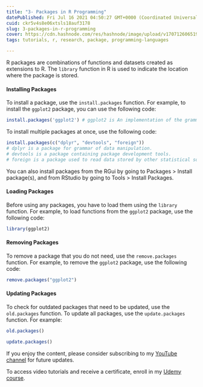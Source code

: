 ```yaml
---
title: "3- Packages in R Programming"
datePublished: Fri Jul 16 2021 04:50:27 GMT+0000 (Coordinated Universal Time)
cuid: ckr5v4s8e06xtsls18auf3178
slug: 3-packages-in-r-programming
cover: https://cdn.hashnode.com/res/hashnode/image/upload/v1707126065195/d21486c8-63e5-4b20-a732-d71b7344d6d6.gif
tags: tutorials, r, research, package, programming-languages

---
```


R packages are combinations of functions and datasets created as extensions to R. The `library` function in R is used to indicate the location where the package is stored.

#### Installing Packages

To install a package, use the `install.packages` function. For example, to install the `ggplot2` package, you can use the following code:

```r
install.packages('ggplot2') # ggplot2 is An implementation of the grammar of graphics in R
```

To install multiple packages at once, use the following code:

```r
install.packages(c("dplyr", "devtools", "foreign")) 
# dplyr is a package for grammar of data manipulation.
# devtools is a package containing package development tools.
# foreign is a package used to read data stored by other statistical software such as Minitab, S, SAS, SPSS, and Stata.
```

You can also install packages from the RGui by going to Packages &gt; Install package(s), and from RStudio by going to Tools &gt; Install Packages.

#### Loading Packages

Before using any packages, you have to load them using the `library` function. For example, to load functions from the `ggplot2` package, use the following code:

```r
library(ggplot2)
```

#### Removing Packages

To remove a package that you do not need, use the `remove.packages` function. For example, to remove the `ggplot2` package, use the following code:

```r
remove.packages("ggplot2")
```

#### Updating Packages

To check for outdated packages that need to be updated, use the `old.packages` function. To update all packages, use the `update.packages` function. For example:

```r
old.packages()

update.packages()
```

If you enjoy the content, please consider subscribing to my [YouTube channel](https://www.youtube.com/channel/UCpbWlHEqBSnJb6i4UemXQpA?sub_confirmation=1) for future updates.

To access video tutorials and receive a certificate, enroll in my [Udemy course](https://www.udemy.com/course/r-for-research/?referralCode=B6DCFDE343F0592EA61A).